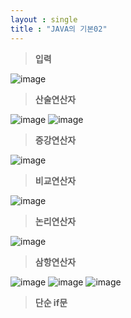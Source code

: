 ```yaml
---
layout : single
title : "JAVA의 기본02"
---
```

>**입력**

![image](https://user-images.githubusercontent.com/105334682/177475419-efe9a43a-5452-4441-aa0a-7cd76d6da7fe.png)
>**산술연산자**

![image](https://user-images.githubusercontent.com/105334682/177481037-b0fd2d91-ba01-4fba-aba8-6a28480d95dd.png)
![image](https://user-images.githubusercontent.com/105334682/177481073-70b1dc72-9639-4770-9c64-d3d73a4f8109.png)
>**증강연산자**

![image](https://user-images.githubusercontent.com/105334682/177487972-80c20880-914f-4de9-9115-3a6a5a06bb13.png)
>**비교연산자**

![image](https://user-images.githubusercontent.com/105334682/177488061-b4a1fe1b-2bb3-4638-9b56-fd41cc9453e3.png)
>**논리연산자**

![image](https://user-images.githubusercontent.com/105334682/177488147-3a953507-86b1-42a2-864c-f8f5d520d0c4.png)
>**삼항연산자**

![image](https://user-images.githubusercontent.com/105334682/177488264-73ff2838-d829-4022-b8a8-34e5075d1240.png)
![image](https://user-images.githubusercontent.com/105334682/177488355-b3e429a5-8da9-49c1-93f0-8387c62c4837.png)
![image](https://user-images.githubusercontent.com/105334682/177491021-386ae336-8243-4b7e-a580-3a804cc31289.png)
>**단순 if문**
